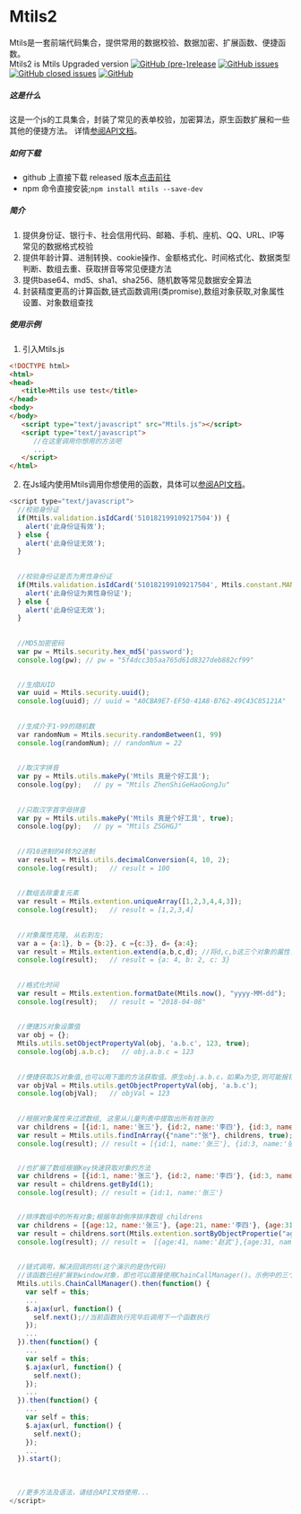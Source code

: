 # Mtils2
Mtils是一套前端代码集合，提供常用的数据校验、数据加密、扩展函数、便捷函数。  <br />
Mtils2 is Mtils Upgraded version
[![GitHub (pre-)release](https://img.shields.io/github/release/misterchangray/Mtils2/all.svg)](https://github.com/misterchangray/Mtils2) 
[![GitHub issues](https://img.shields.io/github/issues/misterchangray/Mtils2.svg)](https://github.com/misterchangray/Mtils2/issues) 
[![GitHub closed issues](https://img.shields.io/github/issues-closed/misterchangray/Mtils2.svg)](https://github.com/misterchangray/Mtils2/issues?q=is%3Aissue+is%3Aclosed) 
[![GitHub](https://img.shields.io/github/license/misterchangray/Mtils2.svg)](./LICENSE)


##### 这是什么
这是一个js的工具集合，封装了常见的表单校验，加密算法，原生函数扩展和一些其他的便捷方法。
详情[参阅API文档](https://misterchangray.github.io/Mtils2/)。


##### 如何下载
- github 上直接下载 released 版本[点击前往](https://github.com/MisterChangRay/Mtils2/releases)
- npm 命令直接安装;`npm install mtils --save-dev`


##### 简介
1. 提供身份证、银行卡、社会信用代码、邮箱、手机、座机、QQ、URL、IP等常见的数据格式校验
2. 提供年龄计算、进制转换、cookie操作、金额格式化、时间格式化、数据类型判断、数组去重、获取拼音等常见便捷方法
3. 提供base64、md5、sha1、sha256、随机数等常见数据安全算法
4. 封装精度更高的计算函数,链式函数调用(类promise),数组对象获取,对象属性设置、对象数组查找


##### 使用示例
1. 引入Mtils.js

```html
<!DOCTYPE html>
<html>
<head>
   <title>Mtils use test</title>
</head>
<body>
</body>
   <script type="text/javascript" src="Mtils.js"></script>
   <script type="text/javascript">
      //在这里调用你想用的方法吧
      ...
   </script>
</html>
```

2. 在Js域内使用Mtils调用你想使用的函数，具体可以[参阅API文档](https://misterchangray.github.io/Mtils2/)。
```js
<script type="text/javascript">
  //校验身份证
  if(Mtils.validation.isIdCard('510182199109217504')) {
    alert('此身份证有效');  
  } else {
    alert('此身份证无效');
  }
  
  
  //校验身份证是否为男性身份证
  if(Mtils.validation.isIdCard('510182199109217504', Mtils.constant.MAN)) {
    alert('此身份证为男性身份证');  
  } else {
    alert('此身份证无效');
  }
  
  
  //MD5加密密码
  var pw = Mtils.security.hex_md5('password');
  console.log(pw); // pw = "5f4dcc3b5aa765d61d8327deb882cf99"
  

  //生成UUID
  var uuid = Mtils.security.uuid();
  console.log(uuid); // uuid = "A0CBA9E7-EF50-41A8-B762-49C43C85121A"
  
  
  //生成介于1-99的随机数
  var randomNum = Mtils.security.randomBetween(1, 99)
  console.log(randomNum); // randomNum = 22
  
  
  //取汉字拼音
  var py = Mtils.utils.makePy('Mtils 真是个好工具');
  console.log(py);   // py = "Mtils ZhenShiGeHaoGongJu"
  
  
  //只取汉字首字母拼音
  var py = Mtils.utils.makePy('Mtils 真是个好工具', true);
  console.log(py);   // py = "Mtils ZSGHGJ"
  
  
  //将10进制的4转为2进制
  var result = Mtils.utils.decimalConversion(4, 10, 2);
  console.log(result);   // result = 100
  
  
  //数组去除重复元素
  var result = Mtils.extention.uniqueArray([1,2,3,4,4,3]);
  console.log(result);   // result = [1,2,3,4]
  
  
  //对象属性克隆, 从右到左;
  var a = {a:1}, b = {b:2}, c ={c:3}, d= {a:4};
  var result = Mtils.extention.extend(a,b,c,d); //将d,c,b这三个对象的属性复制到a对象中
  console.log(result);   // result = {a: 4, b: 2, c: 3}
  
  
  //格式化时间
  var result = Mtils.extention.formatDate(Mtils.now(), "yyyy-MM-dd");
  console.log(result);   // result = "2018-04-08"
  
  
  //便捷JS对象设置值
  var obj = {}; 
  Mtils.utils.setObjectPropertyVal(obj, 'a.b.c', 123, true);
  console.log(obj.a.b.c);   // obj.a.b.c = 123
  
  
  //便捷获取JS对象值,也可以用下面的方法获取值。原生obj.a.b.c，如果a为空,则可能报错，而获取方法不会报错且可以设置默认值
  var objVal = Mtils.utils.getObjectPropertyVal(obj, 'a.b.c');
  console.log(objVal);   // objVal = 123
  
  
  //根据对象属性来过滤数组, 这里从儿童列表中提取出所有姓张的
  var childrens = [{id:1, name:'张三'}, {id:2, name:'李四'}, {id:3, name:'张国立'}, {id:4, name:'赵武'}];
  var result = Mtils.utils.findInArray({"name":"张"}, childrens, true);
  console.log(result); // result = [{id:1, name:'张三'}, {id:3, name:'张国立'}]


  //也扩展了数组根据Key快速获取对象的方法
  var childrens = [{id:1, name:'张三'}, {id:2, name:'李四'}, {id:3, name:'张国立'}, {id:4, name:'赵武'}];
  var result = childrens.getById(1);
  console.log(result); // result = {id:1, name:'张三'}


  //排序数组中的所有对象;根据年龄倒序排序数组 childrens
  var childrens = [{age:12, name:'张三'}, {age:21, name:'李四'}, {age:31, name:'张国立'}, {age:41, name:'赵武'}];
  var result = childrens.sort(Mtils.extention.sortByObjectPropertie("age", false));
  console.log(result); // result =  [{age:41, name:'赵武'},{age:31, name:'张国立'},{age:21, name:'李四'},{age:12, name:'张三'}]
  
  
  //链式调用，解决回调的坑(这个演示的是伪代码)
  //该函数已经扩展到window对象，即也可以直接使用ChainCallManager()。示例中的三个ajax将会依次执行。
  Mtils.utils.ChainCallManager().then(function() {
    var self = this;
    ...
    $.ajax(url, function() {
      self.next();//当前函数执行完毕后调用下一个函数执行
    });
    ...
  }).then(function() {
    ...
    var self = this;
    $.ajax(url, function() {
      self.next();
    });
    ...
  }).then(function() {
    ...
    var self = this;
    $.ajax(url, function() {
      self.next();
    });
    ...
  }).start(); 
  
  
 
  //更多方法及语法，请结合API文档使用...
</script>

```

